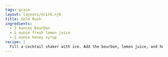 ```yaml
---
tags: grain
layout: layouts/drink.njk
title: Gold Rush
ingredients:
  - 2 ounces bourbon
  - ¾ ounce fresh lemon juice
  - ¾ ounce honey syrup
recipe: |
  Fill a cocktail shaker with ice. Add the bourbon, lemon juice, and honey syrup. Shake until chilled. Strain into a rocks glass filled with one large ice cube.
---
```

